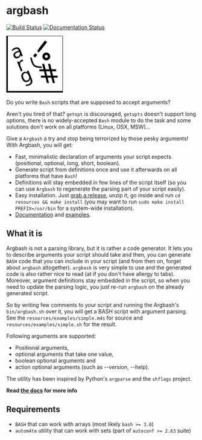 # argbash

[![Build Status](https://travis-ci.org/matejak/argbash.svg)](https://travis-ci.org/matejak/argbash)
[![Documentation Status](https://readthedocs.org/projects/argbash/badge/?version=latest)](https://readthedocs.org/projects/argbash/?badge=latest)

![argbash logo](resources/logo/argbash.png)

Do you write `Bash` scripts that are supposed to accept arguments?

Aren't you tired of that? `getopt` is discouraged, `getopts` doesn't support long options, there is no widely-accepted `Bash` module to do the task and some solutions don't work on all platforms (Linux, OSX, MSW)...

Give a `Argbash` a try and stop being terrorized by those pesky arguments! With Argbash, you will get:

* Fast, minimalistic declaration of arguments your script expects (positional, optional, long, short, boolean).
* Generate script from definitions once and use it afterwards on all platforms that have `Bash`!
* Definitions will stay embedded in few lines of the script itself (so you can use `Argbash` to regenerate the parsing part of your script easily).
* Easy installation. Just [grab a release](https://github.com/matejak/argbash/releases), unzip it, go inside and run `cd resources && make install` (you may want to run `sudo make install PREFIX=/usr/bin` for a system-wide installation).
* [Documentation](doc/index.rst) and [examples](resources/examples).

## What it is

Argbash is not a parsing library, but it is rather a code generator.
It lets you to describe arguments your script should take and then, you can generate `BASH` code that you can include in your script (and from then on, forget about `argbash` altogether).
`argbash` is very simple to use and the generated code is also rather nice to read (at if you don't have allergy to tabs).
Moreover, argument definitions stay embedded in the script, so when you need to update the parsing logic, you just re-run `argbash` on the already generated script.

So by writing few comments to your script and running the Argbash's `bin/argbash.sh` over it, you will get a BASH script with argument parsing.
See the `resources/examples/simple.m4s` for source and `resources/examples/simple.sh` for the result.

Following arguments are supported:

- Positional arguments,
- optional arguments that take one value,
- boolean optional arguments and
- action optional arguments (such as --version, --help).

The utility has been inspired by Python's `argparse` and the `shflags` project.

**Read [the docs](doc/index.rst) for more info**

## Requirements

 - `BASH` that can work with arrays (most likely `bash >= 3.0`)
 - `autom4te` utility that can work with sets (part of `autoconf >= 2.63` suite)
